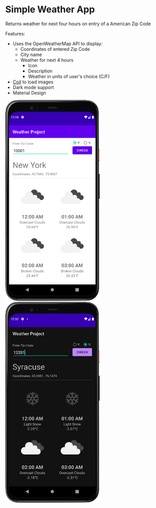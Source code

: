 # Simple Weather App
Returns weather for next four hours on entry of a American Zip Code

Features:
- Uses the OpenWeatherMap API to display:
    - Coordinates of entered Zip Code
    - City name
    - Weather for next 4 hours
        - Icon
        - Description
        - Weather in units of user's choice (C/F)
- [Coil](https://coil-kt.github.io/coil/) to load images
- Dark mode support
- Material Design

![](.README_images/img.png)
![](.README_images/img2.png)
